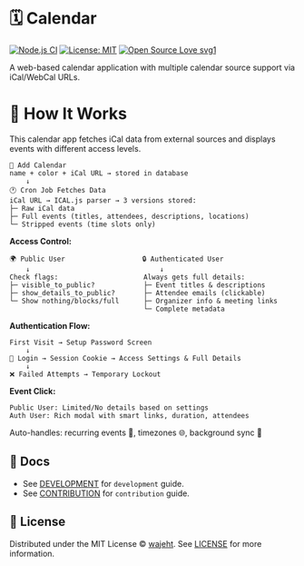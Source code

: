 # 🗓️ Calendar

[![Node.js CI](https://github.com/wajeht/calendar/actions/workflows/ci.yml/badge.svg?branch=main)](https://github.com/wajeht/calendar/actions/workflows/ci.yml)
[![License: MIT](https://img.shields.io/badge/License-MIT-blue.svg)](https://opensource.org/licenses/MIT)
[![Open Source Love svg1](https://badges.frapsoft.com/os/v1/open-source.svg?v=103)](https://github.com/wajeht/calendar)

A web-based calendar application with multiple calendar source support via iCal/WebCal URLs.

# 📖 How It Works

This calendar app fetches iCal data from external sources and displays events with different access levels.

```
📝 Add Calendar
name + color + iCal URL → stored in database
    ↓
🕐 Cron Job Fetches Data
iCal URL → ICAL.js parser → 3 versions stored:
├─ Raw iCal data
├─ Full events (titles, attendees, descriptions, locations)
└─ Stripped events (time slots only)
```

**Access Control:**
```
🌍 Public User                   🔒 Authenticated User
    ↓                                ↓
Check flags:                     Always gets full details:
├─ visible_to_public?            ├─ Event titles & descriptions
├─ show_details_to_public?       ├─ Attendee emails (clickable)
└─ Show nothing/blocks/full      ├─ Organizer info & meeting links
                                 └─ Complete metadata
```

**Authentication Flow:**
```
First Visit → Setup Password Screen
    ↓
🔑 Login → Session Cookie → Access Settings & Full Details
    ↓
❌ Failed Attempts → Temporary Lockout
```

**Event Click:**
```
Public User: Limited/No details based on settings
Auth User: Rich modal with smart links, duration, attendees
```

Auto-handles: recurring events 🔄, timezones 🌐, background sync 📡

## 📑 Docs

- See [DEVELOPMENT](./docs/development.md) for `development` guide.
- See [CONTRIBUTION](./docs/contribution.md) for `contribution` guide.

## 📜 License

Distributed under the MIT License © [wajeht](https://github.com/wajeht). See [LICENSE](./LICENSE) for more information.
